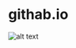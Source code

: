 # githab.io
![alt text](https://github.com/reactivve/githab.io/assets/163995685/31ef0360-b8f4-433a-8d63-5671fcb86dca.png)
